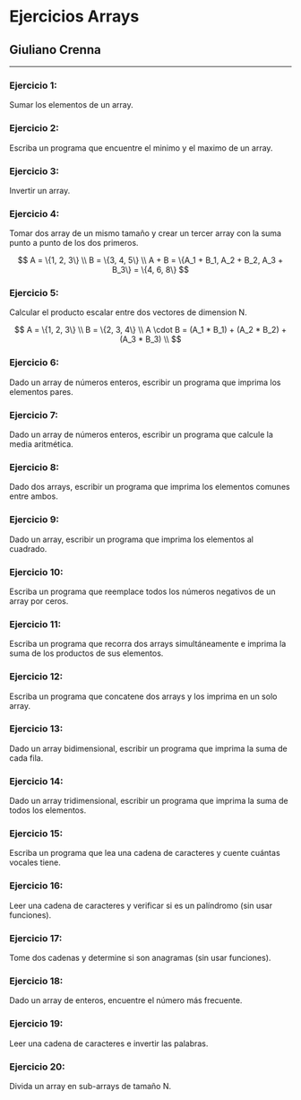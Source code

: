 # Ejercicios Arrays
## Giuliano Crenna
---

### Ejercicio 1: 
Sumar los elementos de un array.

### Ejercicio 2:
Escriba un programa que encuentre el minimo y el maximo de un array.

### Ejercicio 3:
Invertir un array.

### Ejercicio 4:
Tomar dos array de un mismo tamaño y crear un tercer array con la suma punto a punto de los dos primeros.

$$
A = \{1, 2, 3\} \\
B = \{3, 4, 5\} \\
A + B = \{A_1 + B_1, A_2 + B_2, A_3 + B_3\} = \{4, 6, 8\}
$$

### Ejercicio 5:
Calcular el producto escalar entre dos vectores de dimension N.

$$
A = \{1, 2, 3\} \\
B = \{2, 3, 4\} \\
A \cdot B = (A_1 * B_1) + (A_2 * B_2) + (A_3 * B_3) \\
$$

### Ejercicio 6:  
Dado un array de números enteros, escribir un programa que imprima los elementos pares.

### Ejercicio 7:  
Dado un array de números enteros, escribir un programa que calcule la media aritmética.

### Ejercicio 8:  
Dado dos arrays, escribir un programa que imprima los elementos comunes entre ambos.

### Ejercicio 9:  
Dado un array, escribir un programa que imprima los elementos al cuadrado.

### Ejercicio 10:  
Escriba un programa que reemplace todos los números negativos de un array por ceros.

### Ejercicio 11:  
Escriba un programa que recorra dos arrays simultáneamente e imprima la suma de los productos de sus elementos.

### Ejercicio 12:  
Escriba un programa que concatene dos arrays y los imprima en un solo array.

### Ejercicio 13:  
Dado un array bidimensional, escribir un programa que imprima la suma de cada fila.

### Ejercicio 14:  
Dado un array tridimensional, escribir un programa que imprima la suma de todos los elementos.

### Ejercicio 15:  
Escriba un programa que lea una cadena de caracteres y cuente cuántas vocales tiene.

### Ejercicio 16:
Leer una cadena de caracteres y verificar si es un palíndromo (sin usar funciones).

### Ejercicio 17:
Tome dos cadenas y determine si son anagramas (sin usar funciones).

### Ejercicio 18:
Dado un array de enteros, encuentre el número más frecuente.

### Ejercicio 19:
Leer una cadena de caracteres e invertir las palabras.

### Ejercicio 20:
Divida un array en sub-arrays de tamaño N.
